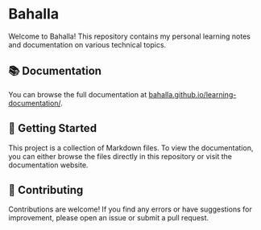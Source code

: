 # Bahalla

Welcome to Bahalla! This repository contains my personal learning notes and documentation on various technical topics.

## 📚 Documentation

You can browse the full documentation at [bahalla.github.io/learning-documentation/](https://bahalla.github.io/learning-documentation/).

## 🚀 Getting Started

This project is a collection of Markdown files. To view the documentation, you can either browse the files directly in this repository or visit the documentation website.

## 🙏 Contributing

Contributions are welcome! If you find any errors or have suggestions for improvement, please open an issue or submit a pull request.

